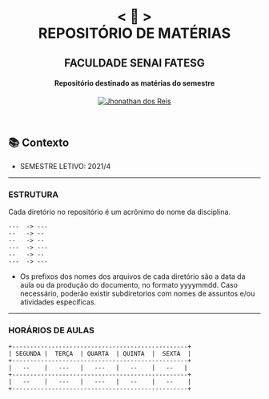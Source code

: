 <h1 align="center">
    < 📜 > <br>
REPOSITÓRIO DE MATÉRIAS
</h1>
    <h2 align="center">
    FACULDADE SENAI FATESG
    </h2>
<h4 align="center">
Repositório destinado as matérias do semestre
</h4>

<p align="center">
  <a href="https://github.com/jhonathandosreis">
    <img alt="Jhonathan dos Reis" src="https://img.shields.io/badge/Jhonathan dos Reis-M.3-blue">
  </a>
</p>
<br>

## 📚 Contexto

- SEMESTRE LETIVO: 2021/4

---

### ESTRUTURA

Cada diretório no repositório é um acrônimo do nome da disciplina.

```
---  -> ---
--   -> --
--   -> --
---  -> ---
--   -> --
---  -> ---

```
- Os prefixos dos nomes dos arquivos de cada diretório são a data da aula ou da produção do documento, no formato yyyymmdd. Caso necessário, poderão existir subdiretorios com nomes de assuntos e/ou atividades específicas. 

---
### HORÁRIOS DE AULAS

```
+-------------------------------------------------+
| SEGUNDA |  TERÇA  | QUARTA  | QUINTA  |  SEXTA  |
+-------------------------------------------------+
|   --    |   ---   |   ---   |   --    |   --   |
+-------------------------------------------------+
|   --    |   ---   |   ---   |   --    |   --    |
+-------------------------------------------------+
```
